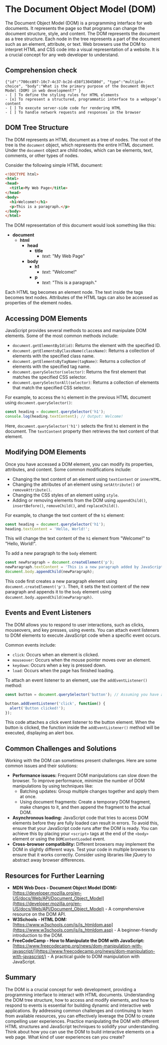 # The Document Object Model (DOM)

The Document Object Model (DOM) is a programming interface for web documents. It represents the page so that programs can change the document structure, style, and content. The DOM represents the document as a tree structure. Each node in the tree represents a part of the document such as an element, attribute, or text. Web browsers use the DOM to interpret HTML and CSS code into a visual representation of a website. It is a crucial concept for any web developer to understand.


## Comprehension check

```masteryls
{"id":"700cc897-10c7-4c37-bc2d-d38f1304580d", "type":"multiple-choice", "body":"What is the primary purpose of the Document Object Model (DOM) in web development?" }
- [ ] To define the styling rules for HTML elements
- [x] To represent a structured, programmatic interface to a webpage’s content
- [ ] To execute server-side code for rendering HTML
- [ ] To handle network requests and responses in the browser
```

## DOM Tree Structure

The DOM represents an HTML document as a tree of nodes. The root of the tree is the `document` object, which represents the entire HTML document. Under the `document` object are child nodes, which can be elements, text, comments, or other types of nodes.

Consider the following simple HTML document:

```html
<!DOCTYPE html>
<html>
<head>
  <title>My Web Page</title>
</head>
<body>
  <h1>Welcome!</h1>
  <p>This is a paragraph.</p>
</body>
</html>
```

The DOM representation of this document would look something like this:

*   **document**
    *   **html**
        *   **head**
            *   **title**
                *   *text*: "My Web Page"
        *   **body**
            *   **h1**
                *   *text*: "Welcome!"
            *   **p**
                *   *text*: "This is a paragraph."

Each HTML tag becomes an element node. The text inside the tags becomes text nodes. Attributes of the HTML tags can also be accessed as properties of the element nodes.

## Accessing DOM Elements

JavaScript provides several methods to access and manipulate DOM elements. Some of the most common methods include:

*   `document.getElementById(id)`: Returns the element with the specified ID.
*   `document.getElementsByClassName(className)`: Returns a collection of elements with the specified class name.
*   `document.getElementsByTagName(tagName)`: Returns a collection of elements with the specified tag name.
*   `document.querySelector(selector)`: Returns the first element that matches the specified CSS selector.
*   `document.querySelectorAll(selector)`: Returns a collection of elements that match the specified CSS selector.

For example, to access the `h1` element in the previous HTML document using `document.querySelector()`:

```javascript
const heading = document.querySelector('h1');
console.log(heading.textContent); // Output: Welcome!
```

Here, `document.querySelector('h1')` selects the first `h1` element in the document.  The `textContent` property then retrieves the text content of that element.

## Modifying DOM Elements

Once you have accessed a DOM element, you can modify its properties, attributes, and content. Some common modifications include:

*   Changing the text content of an element using `textContent` or `innerHTML`.
*   Changing the attributes of an element using `setAttribute()` or `removeAttribute()`.
*   Changing the CSS styles of an element using `style`.
*   Adding or removing elements from the DOM using `appendChild()`, `insertBefore()`, `removeChild()`, and `replaceChild()`.

For example, to change the text content of the `h1` element:

```javascript
const heading = document.querySelector('h1');
heading.textContent = 'Hello, World!';
```

This will change the text content of the `h1` element from "Welcome!" to "Hello, World!".

To add a new paragraph to the `body` element:

```javascript
const newParagraph = document.createElement('p');
newParagraph.textContent = 'This is a new paragraph added by JavaScript.';
document.body.appendChild(newParagraph);
```

This code first creates a new paragraph element using `document.createElement('p')`. Then, it sets the text content of the new paragraph and appends it to the `body` element using `document.body.appendChild(newParagraph)`.

## Events and Event Listeners

The DOM allows you to respond to user interactions, such as clicks, mouseovers, and key presses, using events. You can attach event listeners to DOM elements to execute JavaScript code when a specific event occurs.

Common events include:

*   `click`: Occurs when an element is clicked.
*   `mouseover`: Occurs when the mouse pointer moves over an element.
*   `keydown`: Occurs when a key is pressed down.
*   `load`: Occurs when the page has finished loading.

To attach an event listener to an element, use the `addEventListener()` method:

```javascript
const button = document.querySelector('button'); // Assuming you have a button element

button.addEventListener('click', function() {
  alert('Button clicked!');
});
```

This code attaches a click event listener to the button element. When the button is clicked, the function inside the `addEventListener()` method will be executed, displaying an alert box.

## Common Challenges and Solutions

Working with the DOM can sometimes present challenges. Here are some common issues and their solutions:

*   **Performance issues:** Frequent DOM manipulations can slow down the browser. To improve performance, minimize the number of DOM manipulations by using techniques like:
    *   Batching updates: Group multiple changes together and apply them at once.
    *   Using document fragments: Create a temporary DOM fragment, make changes to it, and then append the fragment to the actual DOM.
*   **Asynchronous loading:** JavaScript code that tries to access DOM elements before they are fully loaded can result in errors. To avoid this, ensure that your JavaScript code runs after the DOM is ready. You can achieve this by placing your `<script>` tags at the end of the `<body>` element or using the `DOMContentLoaded` event.
*   **Cross-browser compatibility:** Different browsers may implement the DOM in slightly different ways. Test your code in multiple browsers to ensure that it works correctly. Consider using libraries like jQuery to abstract away browser differences.

## Resources for Further Learning

*   **MDN Web Docs - Document Object Model (DOM):** [https://developer.mozilla.org/en-US/docs/Web/API/Document_Object_Model](https://developer.mozilla.org/en-US/docs/Web/API/Document_Object_Model) - A comprehensive resource on the DOM API.
*   **W3Schools - HTML DOM:** [https://www.w3schools.com/js/js_htmldom.asp](https://www.w3schools.com/js/js_htmldom.asp) - A beginner-friendly introduction to the DOM.
*   **FreeCodeCamp - How to Manipulate the DOM with JavaScript:** [https://www.freecodecamp.org/news/dom-manipulation-with-javascript/](https://www.freecodecamp.org/news/dom-manipulation-with-javascript/) - A practical guide to DOM manipulation with JavaScript.

## Summary

The DOM is a crucial concept for web development, providing a programming interface to interact with HTML documents. Understanding the DOM tree structure, how to access and modify elements, and how to respond to events is essential for building dynamic and interactive web applications. By addressing common challenges and continuing to learn from available resources, you can effectively leverage the DOM to create compelling user experiences. Practice manipulating the DOM with different HTML structures and JavaScript techniques to solidify your understanding. Think about how you can use the DOM to build interactive elements on a web page. What kind of user experiences can you create?
